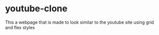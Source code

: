 # youtube-clone
This a webpage that is made to look similar to the youtube site using grid and flex styles

